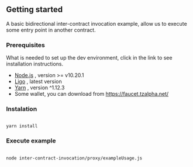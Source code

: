 ## Getting started
A basic bidirectional inter-contract invocation example, allow us to execute some entry point in another contract.

### Prerequisites
What is needed to set up the dev environment, click in the link to see installation instructions.
- [Node.js](https://nodejs.org/es/download/) , version >= v10.20.1
- [Ligo](https://ligolang.org/docs/intro/installation) , latest version
- [Yarn](https://classic.yarnpkg.com/en/docs/install#debian-stable) , version ^1.12.3
- Some wallet, you can download from https://faucet.tzalpha.net/

### Instalation
<pre><code>
yarn install
</pre></code>

### Execute example
<pre><code>
node inter-contract-invocation/proxy/exampleUsage.js
</pre></code>